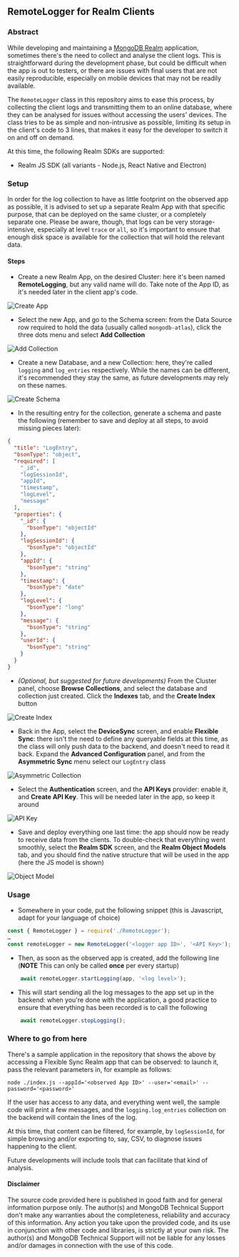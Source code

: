## RemoteLogger for Realm Clients

### Abstract

While developing and maintaining a [MongoDB Realm](https://www.mongodb.com/docs/realm/) application, sometimes there's the need to collect and analyse the client logs. This is straightforward during the development phase, but could be difficult when the app is out to testers, or there are issues with final users that are not easily reproducible, especially on mobile devices that may not be readily available.

The `RemoteLogger` class in this repository aims to ease this process, by collecting the client logs and transmitting them to an online database, where they can be analysed for issues without accessing the users' devices. The class tries to be as simple and non-intrusive as possible, limiting its setup in the client's code to 3 lines, that makes it easy for the developer to switch it on and off on demand.

At this time, the following Realm SDKs are supported:

- Realm JS SDK (all variants - Node.js, React Native and Electron)

### Setup

In order for the log collection to have as little footprint on the observed app as possible, it is advised to set up a separate Realm App with that specific purpose, that can be deployed on the same cluster, or a completely separate one. Please be aware, though, that logs can be very storage-intensive, especially at level `trace` or `all`, so it's important to ensure that enough disk space is available for the collection that will hold the relevant data.

#### Steps

- Create a new Realm App, on the desired Cluster: here it's been named **RemoteLogging**, but any valid name will do. Take note of the App ID, as it's needed later in the client app's code.

![Create App](./images/1-CreateApp.png)

- Select the new App, and go to the Schema screen: from the Data Source row required to hold the data (usually called `mongodb-atlas`), click the three dots menu and select **Add Collection**

![Add Collection](./images/2-AddCollection.png)

- Create a new Database, and a new Collection: here, they're called `logging` and `log_entries` respectively. While the names can be different, it's recommended they stay the same, as future developments may rely on these names.

![Create Schema](./images/3-CreateSchema.png)

- In the resulting entry for the collection, generate a schema and paste the following (remember to save and deploy at all steps, to avoid missing pieces later):

```json
{
  "title": "LogEntry",
  "bsonType": "object",
  "required": [
    "_id",
    "logSessionId",
    "appId",
    "timestamp",
    "logLevel",
    "message"
  ],
  "properties": {
    "_id": {
      "bsonType": "objectId"
    },
    "logSessionId": {
      "bsonType": "objectId"
    },
    "appId": {
      "bsonType": "string"
    },
    "timestamp": {
      "bsonType": "date"
    },
    "logLevel": {
      "bsonType": "long"
    },
    "message": {
      "bsonType": "string"
    },
    "userId": {
      "bsonType": "string"
    }
  }
}
```

- _(Optional, but suggested for future developments)_ From the Cluster panel, choose **Browse Collections**, and select the database and collection just created. Click the **Indexes** tab, and the **Create Index** button

![Create Index](./images/4-CreateIndex.png)

- Back in the App, select the **DeviceSync** screen, and enable **Flexible Sync**: there isn't the need to define any queryable fields at this time, as the class will only push data to the backend, and doesn't need to read it back. Expand the **Advanced Configuration** panel, and from the **Asymmetric Sync** menu select our `LogEntry` class

![Asymmetric Collection](./images/5-AsymmetricCollection.png)

- Select the **Authentication** screen, and the **API Keys** provider: enable it, and **Create API Key**. This will be needed later in the app, so keep it around

![API Key](./images/6-APIKey.png)

- Save and deploy everything one last time: the app should now be ready to receive data from the clients. To double-check that everything went smoothly, select the **Realm SDK** screen, and the **Realm Object Models** tab, and you should find the native structure that will be used in the app (here the JS model is shown)

![Object Model](./images/7-ObjectModel.png)

### Usage

- Somewhere in your code, put the following snippet (this is Javascript, adapt for your language of choice)

```js
const { RemoteLogger } = require('./RemoteLogger');
…
const remoteLogger = new RemoteLogger('<logger app ID>', '<API Key>');
```

- Then, as soon as the observed app is created, add the following line (**NOTE** This can only be called **once** per every startup)

```js
    await remoteLogger.startLogging(app, '<log level>');
```

- This will start sending all the log messages to the app set up in the backend: when you're done with the application, a good practice to ensure that everything has been recorded is to call the following

```js
    await remoteLogger.stopLogging();
```

### Where to go from here

There's a sample application in the repository that shows the above by accessing a Flexible Sync Realm app that can be observed: to launch it, pass the relevant parameters in, for example as follows:

```
node ./index.js --appId='<observed App ID>' --user='<email>' --password='<password>'
```

If the user has access to any data, and everything went well, the sample code will print a few messages, and the `logging.log_entries` collection on the backend will contain the lines of the log.

At this time, that content can be filtered, for example, by `logSessionId`, for simple browsing and/or exporting to, say, CSV, to diagnose issues happening to the client.

Future developments will include tools that can facilitate that kind of analysis.

#### Disclaimer

The source code provided here is published in good faith and for general information purpose only. The author(s) and MongoDB Technical Support don't make any warranties about the completeness, reliability and accuracy of this information. Any action you take upon the provided code, and its use in conjunction with other code and libraries, is strictly at your own risk. The author(s) and MongoDB Technical Support will not be liable for any losses and/or damages in connection with the use of this code.
